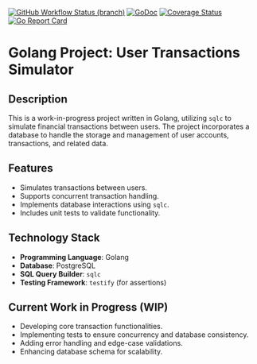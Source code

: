 [![GitHub Workflow Status (branch)](https://img.shields.io/github/actions/workflow/status/golang-migrate/migrate/ci.yaml?branch=master)](https://github.com/golang-migrate/migrate/actions/workflows/ci.yaml?query=branch%3Amain)
[![GoDoc](https://pkg.go.dev/badge/github.com/golang-migrate/migrate)](https://pkg.go.dev/github.com/golang-migrate/migrate/v4)
[![Coverage Status](https://img.shields.io/coveralls/github/golang-migrate/migrate/master.svg)](https://coveralls.io/github/golang-migrate/migrate?branch=master)
[![Go Report Card](https://goreportcard.com/badge/github.com/golang-migrate/migrate/v4)](https://goreportcard.com/report/github.com/golang-migrate/migrate/v4)

# Golang Project: User Transactions Simulator

## Description
This is a work-in-progress project written in Golang, utilizing `sqlc` to simulate financial transactions between users. The project incorporates a database to handle the storage and management of user accounts, transactions, and related data.

## Features
- Simulates transactions between users.
- Supports concurrent transaction handling.
- Implements database interactions using `sqlc`.
- Includes unit tests to validate functionality.

## Technology Stack
- **Programming Language**: Golang
- **Database**: PostgreSQL
- **SQL Query Builder**: `sqlc`
- **Testing Framework**: `testify` (for assertions)

## Current Work in Progress (WIP)
- Developing core transaction functionalities.
- Implementing tests to ensure concurrency and database consistency.
- Adding error handling and edge-case validations.
- Enhancing database schema for scalability.
